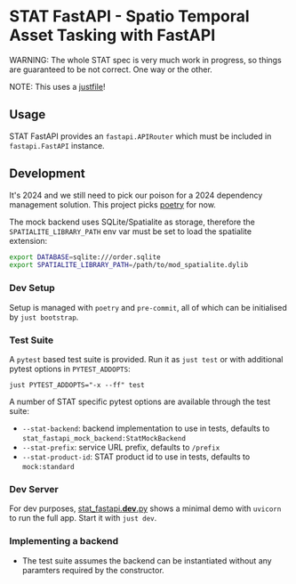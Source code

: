 # STAT FastAPI - Spatio Temporal Asset Tasking with FastAPI

WARNING: The whole STAT spec is very much work in progress, so things are
guaranteed to be not correct. One way or the other.

NOTE: This uses a [justfile][just]!

## Usage

STAT FastAPI provides an `fastapi.APIRouter` which must be included in
`fastapi.FastAPI` instance.

## Development

It's 2024 and we still need to pick our poison for a 2024 dependency management
solution. This project picks [poetry][poetry] for now.

The mock backend uses SQLite/Spatialite as storage, therefore the
`SPATIALITE_LIBRARY_PATH` env var must be set to load the spatialite extension:

```bash
export DATABASE=sqlite:///order.sqlite
export SPATIALITE_LIBRARY_PATH=/path/to/mod_spatialite.dylib
```

### Dev Setup

Setup is managed with `poetry` and `pre-commit`, all of which can be initialised
by `just bootstrap`.

### Test Suite

A `pytest` based test suite is provided. Run it as `just test` or with
additional pytest options in `PYTEST_ADDOPTS`:

```
just PYTEST_ADDOPTS="-x --ff" test
```

A number of STAT specific pytest options are available through the test suite:

- `--stat-backend`: backend implementation to use in tests, defaults to
  `stat_fastapi_mock_backend:StatMockBackend`
- `--stat-prefix`: service URL prefix, defaults to `/prefix`
- `--stat-product-id`: STAT product id to use in tests, defaults to
  `mock:standard`

### Dev Server

For dev purposes, [stat_fastapi.**dev**.py](./stat_fastapi/__dev__.py) shows
a minimal demo with `uvicorn` to run the full app. Start it with `just dev`.

### Implementing a backend

- The test suite assumes the backend can be instantiated without any paramters
  required by the constructor.

[poetry]: https://python-poetry.org/
[just]: https://just.systems/
